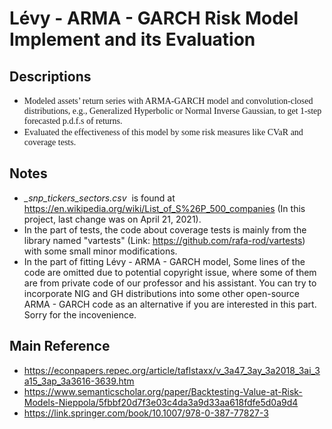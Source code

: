 # Lévy - ARMA - GARCH Risk Model Implement and its Evaluation

## Descriptions
* <font face='Times New Roman'>Modeled assets’ return series with ARMA-GARCH model and convolution-closed distributions, e.g., Generalized Hyperbolic or Normal Inverse Gaussian, to get 1-step forecasted p.d.f.s of returns.</font>
* <font face='Times New Roman'>Evaluated the effectiveness of this model by some risk measures like CVaR and coverage tests.</font>

## Notes
* <em>_snp_tickers_sectors.csv</em>&nbsp;&nbsp;is found at https://en.wikipedia.org/wiki/List_of_S%26P_500_companies (In this project, last change was on April 21, 2021).
* In the part of tests, the code about coverage tests is mainly from the library named "vartests" (Link: https://github.com/rafa-rod/vartests) with some small minor modifications.
* In the part of fitting Lévy - ARMA - GARCH model, Some lines of the code are omitted due to potential copyright issue, where some of them are from private code of our professor and his assistant. You can try to incorporate NIG and GH distributions into some other open-source ARMA - GARCH code as an alternative if you are interested in this part. Sorry for the incovenience.

## Main Reference
* <a style='color: black;' href='https://econpapers.repec.org/article/taflstaxx/v_3a47_3ay_3a2018_3ai_3a15_3ap_3a3616-3639.htm' target='_blank'>https://econpapers.repec.org/article/taflstaxx/v_3a47_3ay_3a2018_3ai_3a15_3ap_3a3616-3639.htm</a>
* <a style='color: black;' href='https://www.semanticscholar.org/paper/Backtesting-Value-at-Risk-Models-Nieppola/5fbbf20d7f3e03c4da3a9d33aa618fdfe5d0a9d4' target='_blank'>https://www.semanticscholar.org/paper/Backtesting-Value-at-Risk-Models-Nieppola/5fbbf20d7f3e03c4da3a9d33aa618fdfe5d0a9d4</a>
* <a style='color: black;' href='https://link.springer.com/book/10.1007/978-0-387-77827-3' target='_blank'>https://link.springer.com/book/10.1007/978-0-387-77827-3</a>
